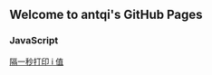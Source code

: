 ## Welcome to antqi's GitHub Pages

### JavaScript

[隔一秒打印 i 值](https://github.com/antqi/antqi.github.io/edit/master/README.md)
